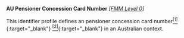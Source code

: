**AU Pensioner Concession Card Number**  *[[FMM Level 0](guidance.html)]*

This identifier profile defines an 	pensioner concession card number[<sup>[1]</sup>](http://ns.electronichealth.net.au/id/centrelink-customer-reference-number/index.html){:target="_blank"} [<sup>[2]</sup>](http://meteor.aihw.gov.au/content/index.phtml/itemId/270098){:target="_blank"} in an Australian context.